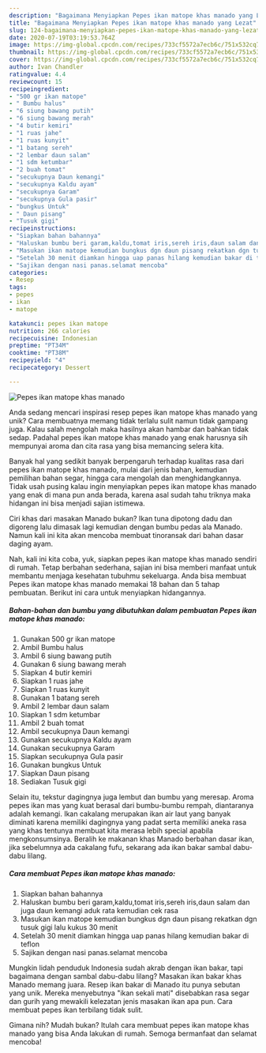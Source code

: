 ```yaml
---
description: "Bagaimana Menyiapkan Pepes ikan matope khas manado yang Lezat"
title: "Bagaimana Menyiapkan Pepes ikan matope khas manado yang Lezat"
slug: 124-bagaimana-menyiapkan-pepes-ikan-matope-khas-manado-yang-lezat
date: 2020-07-19T03:19:53.764Z
image: https://img-global.cpcdn.com/recipes/733cf5572a7ecb6c/751x532cq70/pepes-ikan-matope-khas-manado-foto-resep-utama.jpg
thumbnail: https://img-global.cpcdn.com/recipes/733cf5572a7ecb6c/751x532cq70/pepes-ikan-matope-khas-manado-foto-resep-utama.jpg
cover: https://img-global.cpcdn.com/recipes/733cf5572a7ecb6c/751x532cq70/pepes-ikan-matope-khas-manado-foto-resep-utama.jpg
author: Ivan Chandler
ratingvalue: 4.4
reviewcount: 15
recipeingredient:
- "500 gr ikan matope"
- " Bumbu halus"
- "6 siung bawang putih"
- "6 siung bawang merah"
- "4 butir kemiri"
- "1 ruas jahe"
- "1 ruas kunyit"
- "1 batang sereh"
- "2 lembar daun salam"
- "1 sdm ketumbar"
- "2 buah tomat"
- "secukupnya Daun kemangi"
- "secukupnya Kaldu ayam"
- "secukupnya Garam"
- "secukupnya Gula pasir"
- "bungkus Untuk"
- " Daun pisang"
- "Tusuk gigi"
recipeinstructions:
- "Siapkan bahan bahannya"
- "Haluskan bumbu beri garam,kaldu,tomat iris,sereh iris,daun salam dan juga daun kemangi aduk rata kemudian cek rasa"
- "Masukan ikan matope kemudian bungkus dgn daun pisang rekatkan dgn tusuk gigi lalu kukus 30 menit"
- "Setelah 30 menit diamkan hingga uap panas hilang kemudian bakar di teflon"
- "Sajikan dengan nasi panas.selamat mencoba"
categories:
- Resep
tags:
- pepes
- ikan
- matope

katakunci: pepes ikan matope 
nutrition: 266 calories
recipecuisine: Indonesian
preptime: "PT34M"
cooktime: "PT38M"
recipeyield: "4"
recipecategory: Dessert

---
```



![Pepes ikan matope khas manado](https://img-global.cpcdn.com/recipes/733cf5572a7ecb6c/751x532cq70/pepes-ikan-matope-khas-manado-foto-resep-utama.jpg)

Anda sedang mencari inspirasi resep pepes ikan matope khas manado yang unik? Cara membuatnya memang tidak terlalu sulit namun tidak gampang juga. Kalau salah mengolah maka hasilnya akan hambar dan bahkan tidak sedap. Padahal pepes ikan matope khas manado yang enak harusnya sih mempunyai aroma dan cita rasa yang bisa memancing selera kita.

Banyak hal yang sedikit banyak berpengaruh terhadap kualitas rasa dari pepes ikan matope khas manado, mulai dari jenis bahan, kemudian pemilihan bahan segar, hingga cara mengolah dan menghidangkannya. Tidak usah pusing kalau ingin menyiapkan pepes ikan matope khas manado yang enak di mana pun anda berada, karena asal sudah tahu triknya maka hidangan ini bisa menjadi sajian istimewa.

Ciri khas dari masakan Manado bukan? Ikan tuna dipotong dadu dan digoreng lalu dimasak lagi kemudian dengan bumbu pedas ala Manado. Namun kali ini kita akan mencoba membuat tinoransak dari bahan dasar daging ayam.


Nah, kali ini kita coba, yuk, siapkan pepes ikan matope khas manado sendiri di rumah. Tetap berbahan sederhana, sajian ini bisa memberi manfaat untuk membantu menjaga kesehatan tubuhmu sekeluarga. Anda bisa membuat Pepes ikan matope khas manado memakai 18 bahan dan 5 tahap pembuatan. Berikut ini cara untuk menyiapkan hidangannya.

<!--inarticleads1-->

##### Bahan-bahan dan bumbu yang dibutuhkan dalam pembuatan Pepes ikan matope khas manado:

1. Gunakan 500 gr ikan matope
1. Ambil  Bumbu halus
1. Ambil 6 siung bawang putih
1. Gunakan 6 siung bawang merah
1. Siapkan 4 butir kemiri
1. Siapkan 1 ruas jahe
1. Siapkan 1 ruas kunyit
1. Gunakan 1 batang sereh
1. Ambil 2 lembar daun salam
1. Siapkan 1 sdm ketumbar
1. Ambil 2 buah tomat
1. Ambil secukupnya Daun kemangi
1. Gunakan secukupnya Kaldu ayam
1. Gunakan secukupnya Garam
1. Siapkan secukupnya Gula pasir
1. Gunakan bungkus Untuk
1. Siapkan  Daun pisang
1. Sediakan Tusuk gigi


Selain itu, tekstur dagingnya juga lembut dan bumbu yang meresap. Aroma pepes ikan mas yang kuat berasal dari bumbu-bumbu rempah, diantaranya adalah kemangi. Ikan cakalang merupakan ikan air laut yang banyak diminati karena memiliki dagingnya yang padat serta memiliki aneka rasa yang khas tentunya membuat kita merasa lebih special apabila mengkonsumsinya. Beralih ke makanan khas Manado berbahan dasar ikan, jika sebelumnya ada cakalang fufu, sekarang ada ikan bakar sambal dabu-dabu lilang. 

<!--inarticleads2-->

##### Cara membuat Pepes ikan matope khas manado:

1. Siapkan bahan bahannya
1. Haluskan bumbu beri garam,kaldu,tomat iris,sereh iris,daun salam dan juga daun kemangi aduk rata kemudian cek rasa
1. Masukan ikan matope kemudian bungkus dgn daun pisang rekatkan dgn tusuk gigi lalu kukus 30 menit
1. Setelah 30 menit diamkan hingga uap panas hilang kemudian bakar di teflon
1. Sajikan dengan nasi panas.selamat mencoba


Mungkin lidah penduduk Indonesia sudah akrab dengan ikan bakar, tapi bagaimana dengan sambal dabu-dabu lilang? Masakan ikan bakar khas Manado memang juara. Resep ikan bakar di Manado itu punya sebutan yang unik. Mereka menyebutnya &#34;ikan sekali mati&#34; disebabkan rasa segar dan gurih yang mewakili kelezatan jenis masakan ikan apa pun. Cara membuat pepes ikan terbilang tidak sulit. 

Gimana nih? Mudah bukan? Itulah cara membuat pepes ikan matope khas manado yang bisa Anda lakukan di rumah. Semoga bermanfaat dan selamat mencoba!
